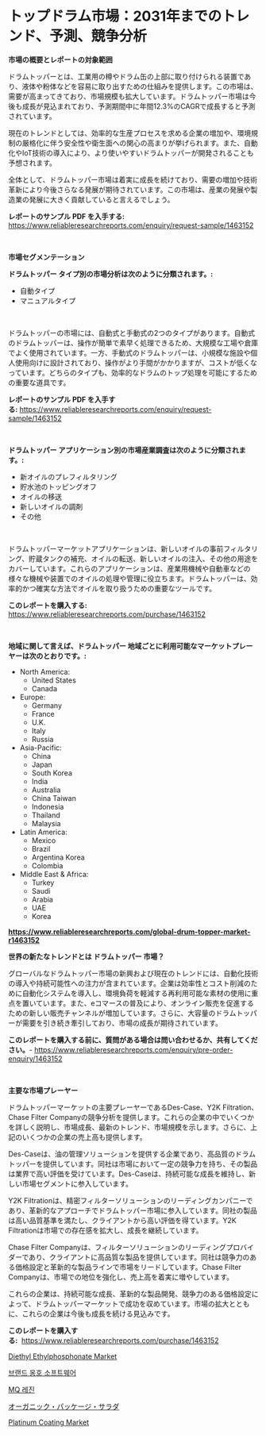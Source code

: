<p><h1>トップドラム市場：2031年までのトレンド、予測、競争分析</h1></p><p><strong>市場の概要とレポートの対象範囲</strong></p>
<p><p>ドラムトッパーとは、工業用の樽やドラム缶の上部に取り付けられる装置であり、液体や粉体などを容易に取り出すための仕組みを提供します。この市場は、需要が高まってきており、市場規模も拡大しています。ドラムトッパー市場は今後も成長が見込まれており、予測期間中に年間12.3%のCAGRで成長すると予測されています。</p><p>現在のトレンドとしては、効率的な生産プロセスを求める企業の増加や、環境規制の厳格化に伴う安全性や衛生面への関心の高まりが挙げられます。また、自動化やIoT技術の導入により、より使いやすいドラムトッパーが開発されることも予想されます。</p><p>全体として、ドラムトッパー市場は着実に成長を続けており、需要の増加や技術革新により今後さらなる発展が期待されています。この市場は、産業の発展や製造業の発展に大きく貢献していると言えるでしょう。</p></p>
<p><strong>レポートのサンプル PDF を入手する:</strong> <a href="https://www.reliableresearchreports.com/enquiry/request-sample/1463152">https://www.reliableresearchreports.com/enquiry/request-sample/1463152</a></p>
<p>&nbsp;</p>
<p><strong>市場セグメンテーション</strong></p>
<p><strong>ドラムトッパー タイプ別の市場分析は次のように分類されます。:</strong></p>
<p><ul><li>自動タイプ</li><li>マニュアルタイプ</li></ul></p>
<p>&nbsp;</p>
<p><p>ドラムトッパーの市場には、自動式と手動式の2つのタイプがあります。自動式のドラムトッパーは、操作が簡単で素早く処理できるため、大規模な工場や倉庫でよく使用されています。一方、手動式のドラムトッパーは、小規模な施設や個人使用向けに設計されており、操作がより手間がかかりますが、コストが低くなっています。どちらのタイプも、効率的なドラムのトップ処理を可能にするための重要な道具です。</p></p>
<p><strong>レポートのサンプル PDF を入手する:</strong>&nbsp;<a href="https://www.reliableresearchreports.com/enquiry/request-sample/1463152">https://www.reliableresearchreports.com/enquiry/request-sample/1463152</a></p>
<p>&nbsp;</p>
<p><strong> ドラムトッパー アプリケーション別の市場産業調査は次のように分類されます。:</strong></p>
<p><ul><li>新オイルのプレフィルタリング</li><li>貯水池のトッピングオフ</li><li>オイルの移送</li><li>新しいオイルの調剤</li><li>その他</li></ul></p>
<p>&nbsp;</p>
<p><p>ドラムトッパーマーケットアプリケーションは、新しいオイルの事前フィルタリング、貯蔵タンクの補充、オイルの転送、新しいオイルの注入、その他の用途をカバーしています。これらのアプリケーションは、産業用機械や自動車などの様々な機械や装置でのオイルの処理や管理に役立ちます。ドラムトッパーは、効率的かつ確実な方法でオイルを取り扱うための重要なツールです。</p></p>
<p><strong>このレポートを購入する:</strong>&nbsp; <a href="https://www.reliableresearchreports.com/purchase/1463152">https://www.reliableresearchreports.com/purchase/1463152</a></p>
<p>&nbsp;</p>
<p><strong>地域に関して言えば、ドラムトッパー 地域ごとに利用可能なマーケットプレーヤーは次のとおりです。:</strong></p>
<p><ul>
    <li>
        North America:
        <ul>
            <li>United States</li>
            <li>Canada</li>
        </ul>
    </li>
    <li>
        Europe:
        <ul>
            <li>Germany</li>
            <li>France</li>
            <li>U.K.</li>
            <li>Italy</li>
            <li>Russia</li>
        </ul>
    </li>
    <li>
        Asia-Pacific:
        <ul>
            <li>China</li>
            <li>Japan</li>
            <li>South Korea</li>
            <li>India</li>
            <li>Australia</li>
            <li>China Taiwan</li>
            <li>Indonesia</li>
            <li>Thailand</li>
            <li>Malaysia</li>
        </ul>
    </li>
    <li>
        Latin America:
        <ul>
            <li>Mexico</li>
            <li>Brazil</li>
            <li>Argentina Korea</li>
            <li>Colombia</li>
        </ul>
    </li>
    <li>
        Middle East & Africa:
        <ul>
            <li>Turkey</li>
            <li>Saudi</li>
            <li>Arabia</li>
            <li>UAE</li>
            <li>Korea</li>
        </ul>
    </li>
    </ul></p>
<p><strong><a href="https://www.reliableresearchreports.com/global-drum-topper-market-r1463152">https://www.reliableresearchreports.com/global-drum-topper-market-r1463152</a></strong>&nbsp;</p>
<p><strong>世界の新たなトレンドとは ドラムトッパー 市場？</strong></p>
<p><p>グローバルなドラムトッパー市場の新興および現在のトレンドには、自動化技術の導入や持続可能性への注力が含まれています。企業は効率性とコスト削減のために自動化システムを導入し、環境負荷を軽減する再利用可能な素材の使用に重点を置いています。また、eコマースの普及により、オンライン販売を促進するための新しい販売チャンネルが増加しています。さらに、大容量のドラムトッパーが需要を引き続き牽引しており、市場の成長が期待されています。</p></p>
<p><strong>このレポートを購入する前に、質問がある場合は問い合わせるか、共有してください。</strong>- <a href="https://www.reliableresearchreports.com/enquiry/pre-order-enquiry/1463152">https://www.reliableresearchreports.com/enquiry/pre-order-enquiry/1463152</a></p>
<p>&nbsp;</p>
<p><strong>主要な市場プレーヤー</strong></p>
<p><p>ドラムトッパーマーケットの主要プレーヤーであるDes-Case、Y2K Filtration、Chase Filter Companyの競争分析を提供します。これらの企業の中でいくつかを詳しく説明し、市場成長、最新のトレンド、市場規模を示します。さらに、上記のいくつかの企業の売上高も提供します。</p><p>Des-Caseは、油の管理ソリューションを提供する企業であり、高品質のドラムトッパーを提供しています。同社は市場において一定の競争力を持ち、その製品は業界で高い評価を受けています。Des-Caseは、持続可能な成長を維持し、新しい市場セグメントに参入しています。</p><p>Y2K Filtrationは、精密フィルターソリューションのリーディングカンパニーであり、革新的なアプローチでドラムトッパー市場に参入しています。同社の製品は高い品質基準を満たし、クライアントから高い評価を得ています。Y2K Filtrationは市場での存在感を拡大し、成長を継続しています。</p><p>Chase Filter Companyは、フィルターソリューションのリーディングプロバイダーであり、クライアントに高品質な製品を提供しています。同社は競争力のある価格設定と革新的な製品ラインで市場をリードしています。Chase Filter Companyは、市場での地位を強化し、売上高を着実に増やしています。</p><p>これらの企業は、持続可能な成長、革新的な製品開発、競争力のある価格設定によって、ドラムトッパーマーケットで成功を収めています。市場の拡大とともに、これらの企業は今後も成長を続ける見込みです。</p></p>
<p><strong>このレポートを購入する:</strong>&nbsp;&nbsp;<a href="https://www.reliableresearchreports.com/purchase/1463152">https://www.reliableresearchreports.com/purchase/1463152</a></p>
<p><p><a href="https://www.linkedin.com/pulse/diethyl-ethylphosphonate-market-size-share-amp-trends-analysis-rcunf?trackingId=x0mZI0NNtwP6j%2B3NnIMjDA%3D%3D">Diethyl Ethylphosphonate Market</a></p><p><a href="https://medium.com/@conormarvin1936/%EB%B8%8C%EB%9E%9C%EB%93%9C-%EC%A7%80%EC%A7%80-%EC%86%8C%ED%94%84%ED%8A%B8%EC%9B%A8%EC%96%B4-%EC%8B%9C%EC%9E%A5-%ED%86%B5%EC%B0%B0-%EC%8B%9C%EC%9E%A5-%EB%8F%99%ED%96%A5-%EC%84%B1%EC%9E%A5-2024%EB%85%84%EB%B6%80%ED%84%B0-2031%EB%85%84%EA%B9%8C%EC%A7%80-%EC%98%88%EC%83%81%EB%90%98%EB%8A%94-%EC%A0%84%EB%A7%9D-67826eca40c2">브랜드 옹호 소프트웨어</a></p><p><a href="https://medium.com/@kathyorton6556/mq-%EC%88%98%EC%A7%80-%EC%8B%9C%EC%9E%A5-%EA%B7%9C%EB%AA%A8-%EC%8B%9C%EC%9E%A5-%EC%A0%84%EB%A7%9D-%EB%B0%8F-%EC%8B%9C%EC%9E%A5-%EC%98%88%EC%B8%A1-2024%EB%85%84%EB%B6%80%ED%84%B0-2031%EB%85%84%EA%B9%8C%EC%A7%80-aa49a7176104">MQ 레진</a></p><p><a href="https://github.com/cnnriuez22368/Market-Research-Report-List-1/blob/main/180387030863.md">オーガニック・パッケージ・サラダ</a></p><p><a href="https://www.linkedin.com/pulse/global-platinum-coating-market-types-applications-major-players-cqwhf?trackingId=HWnXUZPeM3YEs0MViMdFZQ%3D%3D">Platinum Coating Market</a></p></p>